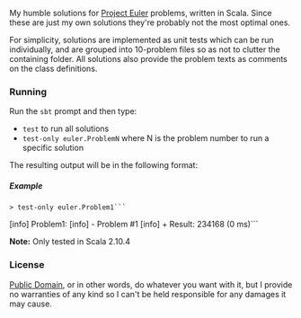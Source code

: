My humble solutions for [Project Euler](https://projecteuler.net/) problems, written in Scala. Since these are just my own solutions they're probably not the most optimal ones.

For simplicity, solutions are implemented as unit tests which can be run individually, and are grouped into 10-problem files so as not to clutter the containing folder. All solutions also provide the problem texts as comments on the class definitions.

### Running

Run the `sbt` prompt and then type:

* `test` to run all solutions
* `test-only euler.ProblemN` where N is the problem number to run a specific solution

The resulting output will be in the following format:

##### Example

```
> test-only euler.Problem1```

```
[info] Problem1:
[info] - Problem #1
[info]   + Result: 234168 (0 ms)```

**Note:** Only tested in Scala 2.10.4

### License

[Public Domain](http://choosealicense.com/licenses/unlicense/), or in other words, do whatever you want with it, but I provide no warranties of any kind so I can't be held responsible for any damages it may cause.